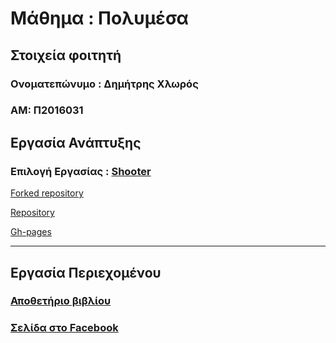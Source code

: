 
# Μάθημα : Πολυμέσα
## Στοιχεία φοιτητή
### Ονοματεπώνυμο : Δημήτρης Χλωρός
### ΑΜ: Π2016031

## Εργασία Ανάπτυξης

### Επιλογή Εργασίας : [Shooter](https://github.com/ioniodi/shooter)

[Forked repository](https://github.com/JIMCHLOROS/mm)

[Repository](https://github.com/JIMCHLOROS/Shooter)

[Gh-pages](https://github.com/JIMCHLOROS/Shooter/tree/gh-pages)



------------------------------------------------------------------------------------
## Εργασία Περιεχομένου

### [Αποθετήριο βιβλίου](https://jimchloros.github.io/gr/)

### [Σελίδα στο Facebook](https://www.facebook.com/Προγραμματισμός-και-Διάδραση-2134439676883525/)
